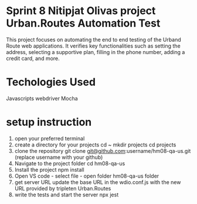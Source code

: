 # Sprint 8 Nitipjat Olivas project Urban.Routes Automation Test
This project focuses on automating the end to end testing of the Urband Route web applications. It verifies key functionalities such as setting the address, selecting a supportive plan, filling in the phone number, adding a credit card, and more.
# Techologies Used
Javascripts
webdriver
Mocha
# setup instruction
1. open your preferred terminal
2. create a directory for your projects
cd ~ mkdir projects
cd projects
3. clone the repository
git clone git@github.com:username/hm08-qa-us.git (replace username with your github)
4. Navigate to the project folder
cd hm08-qa-us
5. Install the project
npm install
6. Open VS code - select file - open folder hm08-qa-us folder
7. get server URL
update the base URL in the wdio.conf.js with the new URL provided by tripleten Urban.Routes
8. write the tests and start the server
npx jest